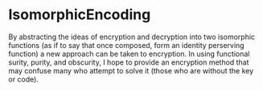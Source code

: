 # IsomorphicEncoding
By abstracting the ideas of encryption and decryption into two isomorphic functions (as if to say that once composed, form an identity perserving function) a new approach can be taken to encryption. In using functional surity, purity, and obscurity, I hope to provide an encryption method that may confuse many who attempt to solve it (those who are without the key or code). 
